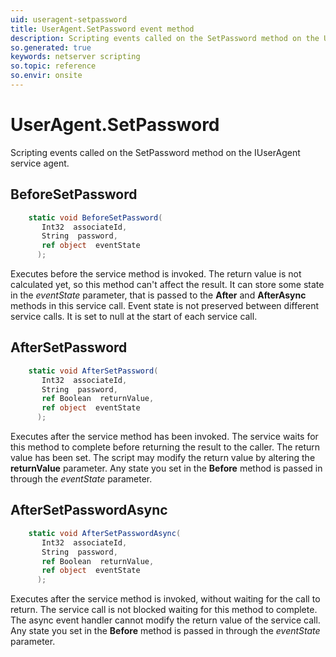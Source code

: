 ```yaml
---
uid: useragent-setpassword
title: UserAgent.SetPassword event method
description: Scripting events called on the SetPassword method on the UserAgent service agent.
so.generated: true
keywords: netserver scripting
so.topic: reference
so.envir: onsite
---
```

# UserAgent.SetPassword

Scripting events called on the <see cref='M:IUserAgent.SetPassword'>SetPassword</see> method on the <see cref='IUserAgent'>IUserAgent</see>  service agent.

## BeforeSetPassword
```cs
    static void BeforeSetPassword(
       Int32  associateId,
       String  password,
       ref object  eventState
      );
```
Executes before the service method is invoked.
The return value is not calculated yet, so this method can't affect the result.
It can store some state in the *eventState* parameter, that is passed to the **After** and **AfterAsync** methods in this service call.
Event state is not preserved between different service calls. It is set to null at the start of each service call.
## AfterSetPassword
```cs
    static void AfterSetPassword(
       Int32  associateId,
       String  password,
       ref Boolean  returnValue,
       ref object  eventState
      );
```
Executes after the service method has been invoked. The service waits for this method to complete before returning the result to the caller.
The return value has been set. The script may modify the return value by altering the **returnValue** parameter.
Any state you set in the **Before** method is passed in through the *eventState* parameter.
## AfterSetPasswordAsync
```cs
    static void AfterSetPasswordAsync(
       Int32  associateId,
       String  password,
       ref Boolean  returnValue,
       ref object  eventState
      );
```
Executes after the service method is invoked, without waiting for the call to return.
The service call is not blocked waiting for this method to complete.
The async event handler cannot modify the return value of the service call.
Any state you set in the **Before** method is passed in through the *eventState* parameter.

